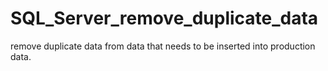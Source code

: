 # SQL_Server_remove_duplicate_data
remove duplicate data from data that needs to be inserted into production data.
